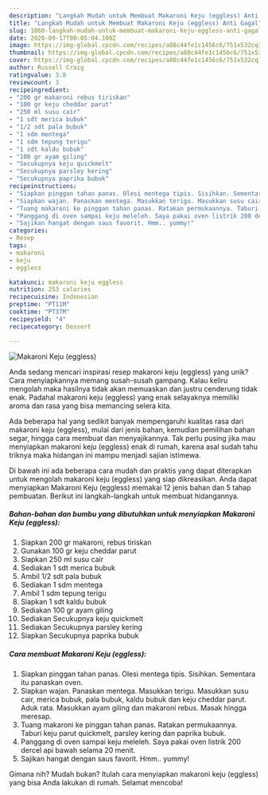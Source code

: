 ```yaml
---
description: "Langkah Mudah untuk Membuat Makaroni Keju (eggless) Anti Gagal"
title: "Langkah Mudah untuk Membuat Makaroni Keju (eggless) Anti Gagal"
slug: 1860-langkah-mudah-untuk-membuat-makaroni-keju-eggless-anti-gagal
date: 2020-09-17T00:05:04.100Z
image: https://img-global.cpcdn.com/recipes/a88c44fe1c1456c6/751x532cq70/makaroni-keju-eggless-foto-resep-utama.jpg
thumbnail: https://img-global.cpcdn.com/recipes/a88c44fe1c1456c6/751x532cq70/makaroni-keju-eggless-foto-resep-utama.jpg
cover: https://img-global.cpcdn.com/recipes/a88c44fe1c1456c6/751x532cq70/makaroni-keju-eggless-foto-resep-utama.jpg
author: Russell Craig
ratingvalue: 3.8
reviewcount: 3
recipeingredient:
- "200 gr makaroni rebus tiriskan"
- "100 gr keju cheddar parut"
- "250 ml susu cair"
- "1 sdt merica bubuk"
- "1/2 sdt pala bubuk"
- "1 sdm mentega"
- "1 sdm tepung terigu"
- "1 sdt kaldu bubuk"
- "100 gr ayam giling"
- "Secukupnya keju quickmelt"
- "Secukupnya parsley kering"
- "Secukupnya paprika bubuk"
recipeinstructions:
- "Siapkan pinggan tahan panas. Olesi mentega tipis. Sisihkan. Sementara itu panaskan oven."
- "Siapkan wajan. Panaskan mentega. Masukkan terigu. Masukkan susu cair, merica bubuk, pala bubuk, kaldu bubuk dan keju cheddar parut. Aduk rata. Masukkan ayam giling dan makaroni rebus. Masak hingga meresap."
- "Tuang makaroni ke pinggan tahan panas. Ratakan permukaannya. Taburi keju parut quickmelt, parsley kering dan paprika bubuk."
- "Panggang di oven sampai keju meleleh. Saya pakai oven listrik 200 dercel api bawah selama 20 menit."
- "Sajikan hangat dengan saus favorit. Hmm.. yummy!"
categories:
- Resep
tags:
- makaroni
- keju
- eggless

katakunci: makaroni keju eggless 
nutrition: 253 calories
recipecuisine: Indonesian
preptime: "PT11M"
cooktime: "PT37M"
recipeyield: "4"
recipecategory: Dessert

---
```



![Makaroni Keju (eggless)](https://img-global.cpcdn.com/recipes/a88c44fe1c1456c6/751x532cq70/makaroni-keju-eggless-foto-resep-utama.jpg)

Anda sedang mencari inspirasi resep makaroni keju (eggless) yang unik? Cara menyiapkannya memang susah-susah gampang. Kalau keliru mengolah maka hasilnya tidak akan memuaskan dan justru cenderung tidak enak. Padahal makaroni keju (eggless) yang enak selayaknya memiliki aroma dan rasa yang bisa memancing selera kita.

Ada beberapa hal yang sedikit banyak mempengaruhi kualitas rasa dari makaroni keju (eggless), mulai dari jenis bahan, kemudian pemilihan bahan segar, hingga cara membuat dan menyajikannya. Tak perlu pusing jika mau menyiapkan makaroni keju (eggless) enak di rumah, karena asal sudah tahu triknya maka hidangan ini mampu menjadi sajian istimewa.




Di bawah ini ada beberapa cara mudah dan praktis yang dapat diterapkan untuk mengolah makaroni keju (eggless) yang siap dikreasikan. Anda dapat menyiapkan Makaroni Keju (eggless) memakai 12 jenis bahan dan 5 tahap pembuatan. Berikut ini langkah-langkah untuk membuat hidangannya.

<!--inarticleads1-->

##### Bahan-bahan dan bumbu yang dibutuhkan untuk menyiapkan Makaroni Keju (eggless):

1. Siapkan 200 gr makaroni, rebus tiriskan
1. Gunakan 100 gr keju cheddar parut
1. Siapkan 250 ml susu cair
1. Sediakan 1 sdt merica bubuk
1. Ambil 1/2 sdt pala bubuk
1. Sediakan 1 sdm mentega
1. Ambil 1 sdm tepung terigu
1. Siapkan 1 sdt kaldu bubuk
1. Sediakan 100 gr ayam giling
1. Sediakan Secukupnya keju quickmelt
1. Sediakan Secukupnya parsley kering
1. Siapkan Secukupnya paprika bubuk




<!--inarticleads2-->

##### Cara membuat Makaroni Keju (eggless):

1. Siapkan pinggan tahan panas. Olesi mentega tipis. Sisihkan. Sementara itu panaskan oven.
1. Siapkan wajan. Panaskan mentega. Masukkan terigu. Masukkan susu cair, merica bubuk, pala bubuk, kaldu bubuk dan keju cheddar parut. Aduk rata. Masukkan ayam giling dan makaroni rebus. Masak hingga meresap.
1. Tuang makaroni ke pinggan tahan panas. Ratakan permukaannya. Taburi keju parut quickmelt, parsley kering dan paprika bubuk.
1. Panggang di oven sampai keju meleleh. Saya pakai oven listrik 200 dercel api bawah selama 20 menit.
1. Sajikan hangat dengan saus favorit. Hmm.. yummy!




Gimana nih? Mudah bukan? Itulah cara menyiapkan makaroni keju (eggless) yang bisa Anda lakukan di rumah. Selamat mencoba!
